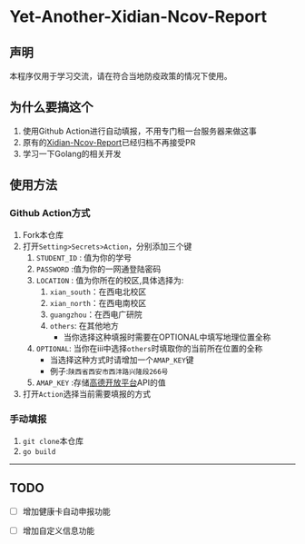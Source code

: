 # Yet-Another-Xidian-Ncov-Report
## 声明
本程序仅用于学习交流，请在符合当地防疫政策的情况下使用。

## 为什么要搞这个
1. 使用Github Action进行自动填报，不用专门租一台服务器来做这事
2. 原有的[Xidian-Ncov-Report](https://github.com/Apache553/xidian-ncov-report)已经归档不再接受PR
3. 学习一下Golang的相关开发

## 使用方法
### Github Action方式
1. Fork本仓库
2. 打开`Setting>Secrets>Action`，分别添加三个键
   1. `STUDENT_ID` : 值为你的学号
   2. `PASSWORD` :值为你的一网通登陆密码
   3. `LOCATION` : 值为你所在的校区,具体选择为:
      1. `xian_south`：在西电北校区
      2. `xian_north`：在西电南校区
      3. `guangzhou`：在西电广研院
      4. `others`: 在其他地方
         - 当你选择这种填报时需要在OPTIONAL中填写地理位置全称
   4. `OPTIONAL`: 当你在iii中选择`others`时填取你的当前所在位置的全称
      - 当选择这种方式时请增加一个`AMAP_KEY`键
      - 例子:`陕西省西安市西沣路兴隆段266号`
   5. `AMAP_KEY` :存储[高德开放平台](https://lbs.amap.com/)API的值
3. 打开`Action`选择当前需要填报的方式

### 手动填报
1. `git clone`本仓库
2. `go build`

---
## TODO
- [ ] 增加健康卡自动申报功能

- [ ] 增加自定义信息功能
